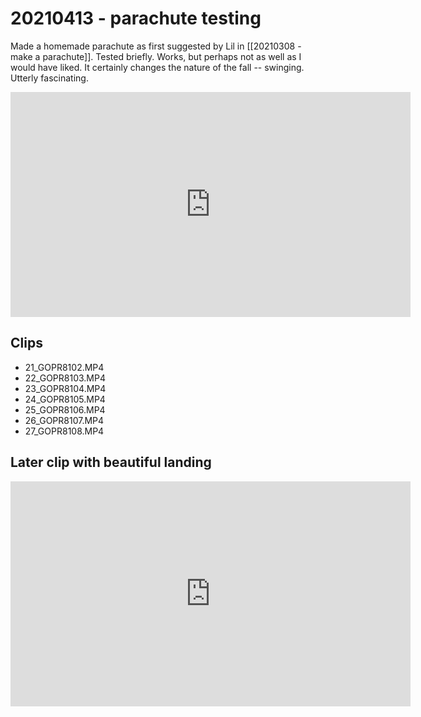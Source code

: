 # 20210413 - parachute testing

Made a homemade parachute as first suggested by Lil in [[20210308 - make a parachute]].  Tested briefly. Works, but perhaps not as well as I would have liked. It certainly changes the nature of the fall -- swinging. Utterly fascinating.

<iframe title="vimeo-player" src="https://player.vimeo.com/video/536398944" width="640" height="360" frameborder="0" allowfullscreen></iframe>

## Clips

- 21_GOPR8102.MP4
- 22_GOPR8103.MP4
- 23_GOPR8104.MP4
- 24_GOPR8105.MP4
- 25_GOPR8106.MP4
- 26_GOPR8107.MP4
- 27_GOPR8108.MP4

## Later clip with beautiful landing

<iframe title="vimeo-player" src="https://player.vimeo.com/video/536408159" width="640" height="360" frameborder="0" allowfullscreen></iframe>